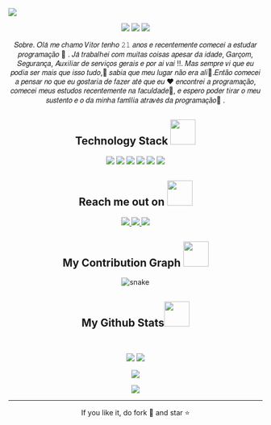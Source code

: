 
<!--  https://Naftali21.github.io/portfolio/  -->
<p align="center">
 
</p align="center">
<img src="https://user-images.githubusercontent.com/74413175/152630383-cd34f3ed-09d3-476b-8213-c3e7851a3689.png" />

<p align="center">
 
 <img src="https://badges.pufler.dev/visits/Naftali21/Naftali21"/> 
 <!-- <img src="https://badges.pufler.dev/years/Naftali21"/> -->
 <img src="https://badges.pufler.dev/repos/Naftali21"/>
 <img src="https://badges.pufler.dev/commits/monthly/Naftali21" />

</p>

 <p align="center">
  𝑆𝑜𝑏𝑟𝑒.
𝑂𝑙𝑎́ 𝑚𝑒 𝑐ℎ𝑎𝑚𝑜 𝑉𝑖𝑡𝑜𝑟 𝑡𝑒𝑛ℎ𝑜 𝟸𝟷 𝑎𝑛𝑜𝑠 𝑒 𝑟𝑒𝑐𝑒𝑛𝑡𝑒𝑚𝑒𝑛𝑡𝑒 𝑐𝑜𝑚𝑒𝑐𝑒𝑖 𝑎 𝑒𝑠𝑡𝑢𝑑𝑎𝑟 𝑝𝑟𝑜𝑔𝑟𝑎𝑚𝑎𝑐̧𝑎̃𝑜 🤟 .
𝐽𝑎́ 𝑡𝑟𝑎𝑏𝑎𝑙ℎ𝑒𝑖 𝑐𝑜𝑚 𝑚𝑢𝑖𝑡𝑎𝑠 𝑐𝑜𝑖𝑠𝑎𝑠 𝑎𝑝𝑒𝑠𝑎𝑟 𝑑𝑎 𝑖𝑑𝑎𝑑𝑒, 𝐺𝑎𝑟𝑐̧𝑜𝑚, 𝑆𝑒𝑔𝑢𝑟𝑎𝑛𝑐̧𝑎, 𝐴𝑢𝑥𝑖𝑙𝑖𝑎𝑟 𝑑𝑒 𝑠𝑒𝑟𝑣𝑖𝑐̧𝑜𝑠 𝑔𝑒𝑟𝑎𝑖𝑠 𝑒 𝑝𝑜𝑟 𝑎𝑖 𝑣𝑎𝑖 !!.
𝑀𝑎𝑠 𝑠𝑒𝑚𝑝𝑟𝑒 𝑣𝑖 𝑞𝑢𝑒 𝑒𝑢 𝑝𝑜𝑑𝑖𝑎 𝑠𝑒𝑟 𝑚𝑎𝑖𝑠 𝑞𝑢𝑒 𝑖𝑠𝑠𝑜 𝑡𝑢𝑑𝑜,🌟 𝑠𝑎𝑏𝑖𝑎 𝑞𝑢𝑒 𝑚𝑒𝑢 𝑙𝑢𝑔𝑎𝑟 𝑛𝑎̃𝑜 𝑒𝑟𝑎 𝑎𝑙𝑖🌟.𝐸𝑛𝑡𝑎̃𝑜 𝑐𝑜𝑚𝑒𝑐𝑒𝑖 𝑎 𝑝𝑒𝑛𝑠𝑎𝑟 𝑛𝑜 𝑞𝑢𝑒 𝑒𝑢 𝑔𝑜𝑠𝑡𝑎𝑟𝑖𝑎 𝑑𝑒 𝑓𝑎𝑧𝑒𝑟 𝑎𝑡𝑒́ 𝑞𝑢𝑒 𝑒𝑢 ❤ 𝑒𝑛𝑐𝑜𝑛𝑡𝑟𝑒𝑖 𝑎 𝑝𝑟𝑜𝑔𝑟𝑎𝑚𝑎𝑐̧𝑎̃𝑜, 𝑐𝑜𝑚𝑒𝑐𝑒𝑖 𝑚𝑒𝑢𝑠 𝑒𝑠𝑡𝑢𝑑𝑜𝑠 𝑟𝑒𝑐𝑒𝑛𝑡𝑒𝑚𝑒𝑛𝑡𝑒 𝑛𝑎 𝑓𝑎𝑐𝑢𝑙𝑑𝑎𝑑𝑒🤯, 𝑒 𝑒𝑠𝑝𝑒𝑟𝑜 𝑝𝑜𝑑𝑒𝑟 𝑡𝑖𝑟𝑎𝑟 𝑜 𝑚𝑒𝑢 𝑠𝑢𝑠𝑡𝑒𝑛𝑡𝑜 𝑒 𝑜 𝑑𝑎 𝑚𝑖𝑛ℎ𝑎 𝑓𝑎𝑚𝑖́𝑙𝑖𝑎 𝑎𝑡𝑟𝑎𝑣𝑒́𝑠 𝑑𝑎 𝑝𝑟𝑜𝑔𝑟𝑎𝑚𝑎𝑐̧𝑎̃𝑜🧠 .
</p>   

<h2 align="center">Technology Stack <img src="https://user-images.githubusercontent.com/74413175/152631508-8e4a7f16-dfd9-40b1-b37c-12c8f723b1cc.gif" width="50"></h2>

<p align="center">
<img src="https://img.shields.io/badge/-HTML5-E34F26?style=flat-square&logo=html5&logoColor=white"/>
<img src="https://img.shields.io/badge/-CSS3-1572B6?style=flat-square&logo=css3"/>
<img src="https://img.shields.io/badge/-MySQL-black?style=flat-square&logo=mysql"/>
<img src="https://img.shields.io/badge/-Git-black?style=flat-square&logo=git"/>
<img src="https://img.shields.io/badge/-GitHub-black?style=flat-square&logo=github"/>
 <img src="https://img.shields.io/badge/-Python-yellow?style=flat-square&logo=Python"/>

</p>

<h2 align="center">Reach me out on <img src="https://user-images.githubusercontent.com/74413175/152631595-4d4699e5-ceb1-4e87-a949-5c847b81d9a2.gif" width="50"></h2>

<p align="center">

<a href="mailto: vitornevesjr113@gmail.com">
 <img src="https://img.shields.io/badge/-Vitor-c14438?style=flat-square&logo=Gmail&logoColor=white&link=mailto:vitornevesjr113@gmail.com"/>
</a>
<a href="https://www.linkedin.com/in/vitor-luiz-13640421b/">
 <img src="https://img.shields.io/badge/-Vitor-blue?style=flat-square&logo=Linkedin&logoColor=white&link=https://www.linkedin.com/in/vitor-luiz-13640421b/"/>
</a>
 <a href="https://www.instagram.com/vitin.40/">
 <img src="https://img.shields.io/badge/-Instagram-red?style=flat-square&logo=instagram&logoColor=white&link=https://www.instagram.com/vitin.40/"/>
</a>
</p>


<h2 align="center">
  My Contribution Graph <img src="https://media.giphy.com/media/xUA7aZeLE2e0P7Znz2/giphy.gif" width="50">
</h2>
<p align="center">
  <img src="https://github.com/ritik307/ritik307/raw/output/github-contribution-grid-snake.svg" alt="snake"></center>
</p>

<h2 align="center">
  My Github Stats<img src="https://media.giphy.com/media/VgCDAzcKvsR6OM0uWg/giphy.gif" width="50">
</h2>
 
<br>

<p align = "center">
  <img  src = "https://github-readme-stats.vercel.app/api?username=Vitorluiz&show_icons=true&theme=radical&line_height=27">
  <img src = "https://github-readme-stats.vercel.app/api/top-langs/?username=vitorluiz&hide=html,css,java,shaderlab,kotlin,hlsl&theme=radical">
</p>

<p align = "center">
 <img  src="https://github-readme-streak-stats.herokuapp.com/?user=vitorluiz&show_icons=true&locale=en&layout=compact&theme=radical&line_height=0" />
</p> 

<p align = "center">
 <img src="https://activity-graph.herokuapp.com/graph?username=Naftali21&theme=redical">
</p> 
<hr>
<p align="center">If you like it, do fork 🍴 and star ⭐</p>
